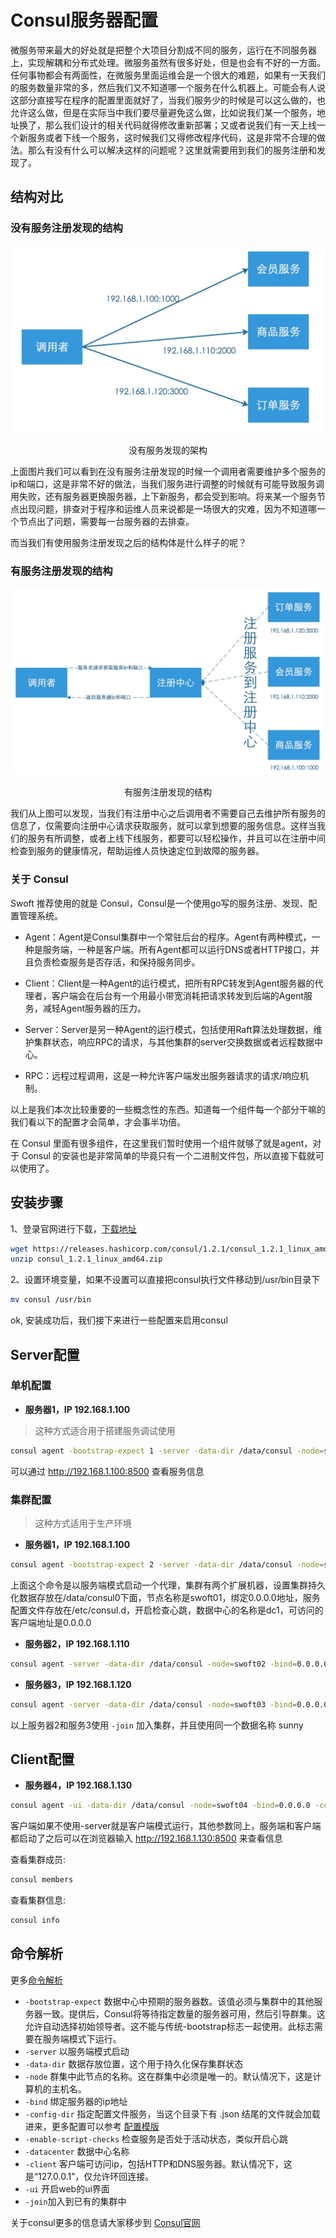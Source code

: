 # Consul服务器配置

微服务带来最大的好处就是把整个大项目分割成不同的服务，运行在不同服务器上，实现解耦和分布式处理。微服务虽然有很多好处，但是也会有不好的一方面。任何事物都会有两面性，在微服务里面运维会是一个很大的难题，如果有一天我们的服务数量非常的多，然后我们又不知道哪一个服务在什么机器上。可能会有人说这部分直接写在程序的配置里面就好了，当我们服务少的时候是可以这么做的，也允许这么做，但是在实际当中我们要尽量避免这么做，比如说我们某一个服务，地址换了，那么我们设计的相关代码就得修改重新部署；又或者说我们有一天上线一个新服务或者下线一个服务，这时候我们又得修改程序代码，这是非常不合理的做法。那么有没有什么可以解决这样的问题呢？这里就需要用到我们的服务注册和发现了。

## 结构对比

### 没有服务注册发现的结构

![没有服务注册发现的结构](../images/consul1.png)

<center>没有服务发现的架构</center>

上面图片我们可以看到在没有服务注册发现的时候一个调用者需要维护多个服务的ip和端口，这是非常不好的做法，当我们服务进行调整的时候就有可能导致服务调用失败，还有服务器更换服务器，上下新服务，都会受到影响。将来某一个服务节点出现问题，排查对于程序和运维人员来说都是一场很大的灾难，因为不知道哪一个节点出了问题，需要每一台服务器的去排查。

而当我们有使用服务注册发现之后的结构体是什么样子的呢？

### 有服务注册发现的结构

![有服务注册发现的结构](../images/consul2.png)

<center>有服务注册发现的结构</center>

我们从上图可以发现，当我们有注册中心之后调用者不需要自己去维护所有服务的信息了，仅需要向注册中心请求获取服务，就可以拿到想要的服务信息。这样当我们的服务有所调整，或者上线下线服务，都要可以轻松操作，并且可以在注册中间检查到服务的健康情况，帮助运维人员快速定位到故障的服务器。

### 关于 Consul

Swoft 推荐使用的就是 Consul，Consul是一个使用go写的服务注册、发现、配置管理系统。

* Agent：Agent是Consul集群中一个常驻后台的程序。Agent有两种模式，一种是服务端，一种是客户端。所有Agent都可以运行DNS或者HTTP接口，并且负责检查服务是否存活，和保持服务同步。

* Client：Client是一种Agent的运行模式，把所有RPC转发到Agent服务器的代理者，客户端会在后台有一个用最小带宽消耗把请求转发到后端的Agent服务，减轻Agent服务器的压力。

* Server：Server是另一种Agent的运行模式，包括使用Raft算法处理数据，维护集群状态，响应RPC的请求，与其他集群的server交换数据或者远程数据中心。

* RPC：远程过程调用，这是一种允许客户端发出服务器请求的请求/响应机制。

以上是我们本次比较重要的一些概念性的东西。知道每一个组件每一个部分干嘛的我们看以下的配置才会简单，才会事半功倍。

在 Consul 里面有很多组件，在这里我们暂时使用一个组件就够了就是agent，对于 Consul 的安装也是非常简单的毕竟只有一个二进制文件包，所以直接下载就可以使用了。

## 安装步骤

1、登录官网进行下载，[下载地址](https://www.consul.io/downloads.html)

```bash
wget https://releases.hashicorp.com/consul/1.2.1/consul_1.2.1_linux_amd64.zip
unzip consul_1.2.1_linux_amd64.zip
```

2、设置环境变量，如果不设置可以直接把consul执行文件移动到/usr/bin目录下

```bash
mv consul /usr/bin
```

ok, 安装成功后，我们接下来进行一些配置来启用consul

## Server配置

### 单机配置

- **服务器1，IP 192.168.1.100**

> 这种方式适合用于搭建服务调试使用

```bash
consul agent -bootstrap-expect 1 -server -data-dir /data/consul -node=swoft01 -bind=0.0.0.0 -config-dir /etc/consul.d -enable-script-checks=true -datacenter=sunny -client=0.0.0.0 -ui
```

可以通过 http://192.168.1.100:8500 查看服务信息

### 集群配置

> 这种方式适用于生产环境

- **服务器1，IP 192.168.1.100**

```bash
consul agent -bootstrap-expect 2 -server -data-dir /data/consul -node=swoft01 -bind=0.0.0.0 -client=0.0.0.0 -config-dir /etc/consul.d -enable-script-checks=true -datacenter=sunny -client=0.0.0.0
```
上面这个命令是以服务端模式启动一个代理，集群有两个扩展机器，设置集群持久化数据存放在/data/consul0下面，节点名称是swoft01，绑定0.0.0.0地址，服务配置文件存放在/etc/consul.d，开启检查心跳，数据中心的名称是dc1，可访问的客户端地址是0.0.0.0

- **服务器2，IP 192.168.1.110**

```bash
consul agent -server -data-dir /data/consul -node=swoft02 -bind=0.0.0.0 -client=0.0.0.0 -config-dir /etc/consul.d -enable-script-checks=true -datacenter=sunny -join 192.168.1.100
```

- **服务器3，IP 192.168.1.120**

```bash
consul agent -server -data-dir /data/consul -node=swoft03 -bind=0.0.0.0 -client=0.0.0.0 -config-dir /etc/consul.d -enable-script-checks=true -datacenter=sunny -join 192.168.1.100
```

以上服务器2和服务3使用 `-join` 加入集群，并且使用同一个数据名称 sunny

## Client配置

- **服务器4，IP 192.168.1.130**

```bash
consul agent -ui -data-dir /data/consul -node=swoft04 -bind=0.0.0.0 -config-dir /etc/consul.d -enable-script-checks=true -datacenter=sunny -client=0.0.0.0 -join 192.168.1.100
```

客户端如果不使用-server就是客户端模式运行，其他参数同上，服务端和客户端都启动了之后可以在浏览器输入 http://192.168.1.130:8500 来查看信息

查看集群成员:

```bash
consul members
```

查看集群信息:

```bash
consul info
```

## 命令解析

更多[命令解析](https://www.consul.io/docs/agent/options.html)

* `-bootstrap-expect` 数据中心中预期的服务器数。该值必须与集群中的其他服务器一致。提供后，Consul将等待指定数量的服务器可用，然后引导群集。这允许自动选择初始领导者。这不能与传统-bootstrap标志一起使用。此标志需要在服务端模式下运行。
* `-server` 以服务端模式启动
* `-data-dir` 数据存放位置，这个用于持久化保存集群状态
* `-node` 群集中此节点的名称。这在群集中必须是唯一的。默认情况下，这是计算机的主机名。
* `-bind` 绑定服务器的ip地址
* `-config-dir` 指定配置文件服务，当这个目录下有 .json 结尾的文件就会加载进来，更多配置可以参考 [配置模版](https://www.consul.io/docs/agent/options.html#configuration_files)
* `-enable-script-checks` 检查服务是否处于活动状态，类似开启心跳
* `-datacenter` 数据中心名称
* `-client` 客户端可访问ip，包括HTTP和DNS服务器。默认情况下，这是“127.0.0.1”，仅允许环回连接。
* `-ui` 开启web的ui界面
* `-join`加入到已有的集群中

关于consul更多的信息请大家移步到 [Consul官网](https://www.consul.io)

